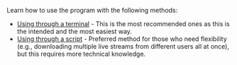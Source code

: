 Learn how to use the program with the following methods:

- [Using through a terminal](using-through-terminal.md) - This is the most recommended ones as this is the intended and the most easiest way.
- [Using through a script](using-through-a-script.md) - Preferred method for those who need flexibility (e.g., downloading multiple live streams from different users all at once), but this requires more technical knowledge.

